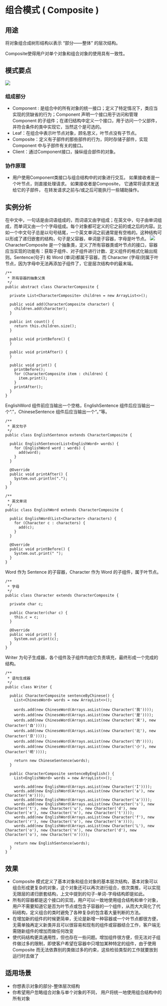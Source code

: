 # 组合模式 ( Composite )

## 用途

将对象组合成树形结构以表示 “部分——整体” 的层次结构。 

Composite使得用户对单个对象和组合对象的使用具有一致性。

## 模式要点
![](./uml/Composite.png)
### 组成部分
* Component : 是组合中的所有对象的统一接口；定义了特定情况下，类应当实现的货缺省的行为；Component 声明一个接口用于访问和管理 Component 的子组件；在递归结构中定义一个接口，用于访问一个父部件，并符合条件的类中实现它，当然这个是可选的。
* Leaf：在组合中表示叶节点对象，顾名思义，叶节点没有子节点。
* Composite：定义有子部件的那些部件的行为，同时存储子部件，实现 Component 中与子部件有关的接口。
* Client：通过Component接口，操纵组合部件的对象。
### 协作原理
* 用户使用Component类接口与组合结构中的对象进行交互。 如果接收者是一个叶节点，则直接处理请求。 如果接收者是Composite， 它通常将请求发送给它的子部件， 在转发请求之前与/或之后可能执行一些辅助操作。

## 实例分析
在中文中，一句话是由词语组成的，而词语又由字组成；在英文中，句子由单词组成，而单词又由一个个字母组成。每个对象都可定义的它之前的或之后的内容。比如一个中文句子总是以句号结尾，一个英文单词之前通常是有空格的。这种结构可以形成了递归嵌套的结构，句子是父容器，单词是子容器，字母是叶节点。
![](./uml/Character.png)
CharacterComposite 是一个抽象类，定义了所有容器类或叶节点的接口，容器应当实现的功能有：获取子组件、对子组件进行计数、定义组件的格式化输出规则。Sentence(句子) 和 Word (单词)都属于容器，而 Character (字母)则属于叶节点，因为字母中无法再添加子组件了，它是层次结构中的最末端。
```
/**
 * 所有容器的抽象父类
 */
public abstract class CharacterComposite {

  private List<CharacterComposite> children = new ArrayList<>();

  public void add(CharacterComposite character) {
    children.add(character);
  }

  public int count() {
    return this.children.size();
  }

  public void printBefore() {
  }

  public void printAfter() {
  }

  public void print() {
    printBefore();
    for (CharacterComposite item : children) {
      item.print();
    }
    printAfter();
  }
}
```
EnglishWord 组件前应当输出一个空格，EnglishSentence 组件后应当输出一个“.”，ChineseSentence 组件后应当输出一个“。”等。
```
/**
 * 英文句子
 */
public class EnglishSentence extends CharacterComposite {

  public EnglishSentence(List<EnglishWord> words) {
    for (EnglishWord word : words) {
      add(word);
    }
  }

  @Override
  public void printAfter() {
    System.out.println(".");
  }
}
```

```
/**
 * 英文单词
 */
public class EnglishWord extends CharacterComposite {

  public EnglishWord(List<Character> characters) {
    for (Character c : characters) {
      add(c);
    }
  }

  @Override
  public void printBefore() {
    System.out.print(" ");
  }
}
```
Word 作为 Sentence 的子容器，Character 作为 Word 的子组件，属于叶节点。
```
/**
 * 字母
 */
public class Character extends CharacterComposite {

  private char c;

  public Character(char c) {
    this.c = c;
  }

  @Override
  public void print() {
    System.out.print(c);
  }
}
```
Writer 为句子生成器，各个组件及子组件均由它负责填充，最终形成一个完成的结构。
```
/**
 * 语句生成器
 */
public class Writer {

  public CharacterComposite sentenceByChinese() {
    List<ChineseWord> words = new ArrayList<>();

    words.add(new ChineseWord(Arrays.asList(new Character('我'))));
    words.add(new ChineseWord(Arrays.asList(new Character('是'))));
    words.add(new ChineseWord(Arrays.asList(new Character('来'), new Character('自'))));
    words.add(new ChineseWord(Arrays.asList(new Character('北'), new Character('京'))));
    words.add(new ChineseWord(Arrays.asList(new Character('的'))));
    words.add(new ChineseWord(Arrays.asList(new Character('小'), new Character('明'))));

    return new ChineseSentence(words);
  }

  public CharacterComposite sentenceByEnglish() {
    List<EnglishWord> words = new ArrayList<>();

    words.add(new EnglishWord(Arrays.asList(new Character('I'))));
    words.add(new EnglishWord(Arrays.asList(new Character('a'), new Character('m'))));
    words.add(new EnglishWord(Arrays.asList(new Character('a'))));
    words.add(new EnglishWord(Arrays.asList(new Character('s'), new Character('t'), new Character('u'), new Character('d'), new Character('e'), new Character('n'), new Character('t'))));
    words.add(new EnglishWord(Arrays.asList(new Character('f'), new Character('r'), new Character('o'), new Character('m'))));
    words.add(new EnglishWord(Arrays.asList(new Character('L'), new Character('o'), new Character('n'), new Character('d'), new Character('o'), new Character('n'))));

    return new EnglishSentence(words);
  }
}
```

## 效果
* Composite 模式定义了基本对象和组合对象的基本层次结构，基本对象可以组合形成更复杂的对象，这个对象还可以再次进行组合，依次类推，可以实现无限层的递归嵌套结构，上文中提到的句子-单词-字母结构即是如此。
* 所有的容器都是这个接口的实现，用户可以一致地使用组合结构和单个对象，用户不需要知道它是否为叶节点或包含子容器的一个组件，从而大大简化了代码结构，定义组合的类时避免了各种复杂的包含着大量判断的方法。
* 在增加新的组件的时候更简单，无论是新增一种容器或一个叶节点都很方便，无需单独再定义新类并且可以很容易和现有的组件或容器结合工作，客户端无需随新组件的增加而做任何改变
* 使代码结构更具通用性，但也存在一些问题。增加组件很方便，但无法对子组件做过多的限制，即使客户希望在容器中只增加某种特定的组件，由于使用 Composite 而无法依靠别的类做过多的约束，这些检验类型的工作就要放到运行时去做了

## 适用场景
* 你想表示对象的部分-整体层次结构
* 你希望用户忽略组合对象与单个对象的不同， 用户将统一地使用组合结构中的所有对象
